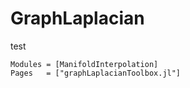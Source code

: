 # GraphLaplacian

test

```@autodocs
Modules = [ManifoldInterpolation]
Pages   = ["graphLaplacianToolbox.jl"]
```